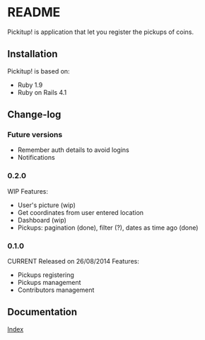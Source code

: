 # README
Pickitup! is application that let you register the pickups of coins.

## Installation

Pickitup! is based on:
 * Ruby 1.9
 * Ruby on Rails 4.1

## Change-log

### Future versions
 * Remember auth details to avoid logins
 * Notifications

### 0.2.0
WIP
Features:
 * User's picture (wip)
 * Get coordinates from user entered location
 * Dashboard (wip)
 * Pickups: pagination (done), filter (?), dates as time ago (done)

### 0.1.0
CURRENT
Released on 26/08/2014
Features:
 * Pickups registering
 * Pickups management
 * Contributors management

## Documentation
[Index](doc/readme.md)
